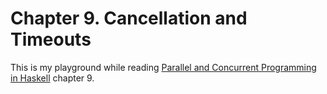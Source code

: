 # Chapter 9. Cancellation and Timeouts

This is my playground while reading [Parallel and Concurrent Programming in Haskell][1] chapter 9.


[1]: https://www.oreilly.com/library/view/parallel-and-concurrent/9781449335939/

